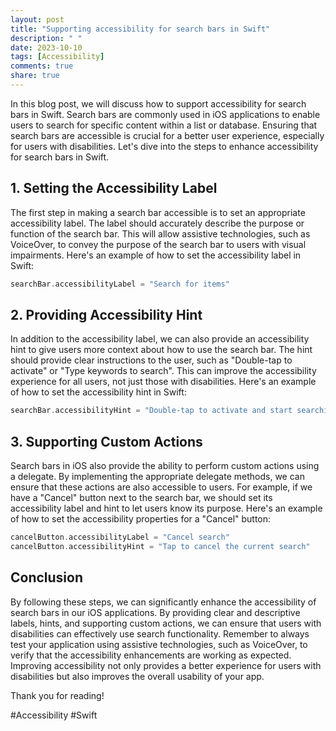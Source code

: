 ```yaml
---
layout: post
title: "Supporting accessibility for search bars in Swift"
description: " "
date: 2023-10-10
tags: [Accessibility]
comments: true
share: true
---
```


In this blog post, we will discuss how to support accessibility for search bars in Swift. Search bars are commonly used in iOS applications to enable users to search for specific content within a list or database. Ensuring that search bars are accessible is crucial for a better user experience, especially for users with disabilities. Let's dive into the steps to enhance accessibility for search bars in Swift.

## 1. Setting the Accessibility Label

The first step in making a search bar accessible is to set an appropriate accessibility label. The label should accurately describe the purpose or function of the search bar. This will allow assistive technologies, such as VoiceOver, to convey the purpose of the search bar to users with visual impairments. Here's an example of how to set the accessibility label in Swift:

```swift
searchBar.accessibilityLabel = "Search for items"
```

## 2. Providing Accessibility Hint

In addition to the accessibility label, we can also provide an accessibility hint to give users more context about how to use the search bar. The hint should provide clear instructions to the user, such as "Double-tap to activate" or "Type keywords to search". This can improve the accessibility experience for all users, not just those with disabilities. Here's an example of how to set the accessibility hint in Swift:

```swift
searchBar.accessibilityHint = "Double-tap to activate and start searching"
```

## 3. Supporting Custom Actions

Search bars in iOS also provide the ability to perform custom actions using a delegate. By implementing the appropriate delegate methods, we can ensure that these actions are also accessible to users. For example, if we have a "Cancel" button next to the search bar, we should set its accessibility label and hint to let users know its purpose. Here's an example of how to set the accessibility properties for a "Cancel" button:

```swift
cancelButton.accessibilityLabel = "Cancel search"
cancelButton.accessibilityHint = "Tap to cancel the current search"
```

## Conclusion

By following these steps, we can significantly enhance the accessibility of search bars in our iOS applications. By providing clear and descriptive labels, hints, and supporting custom actions, we can ensure that users with disabilities can effectively use search functionality. Remember to always test your application using assistive technologies, such as VoiceOver, to verify that the accessibility enhancements are working as expected. Improving accessibility not only provides a better experience for users with disabilities but also improves the overall usability of your app. 

Thank you for reading!

#Accessibility #Swift